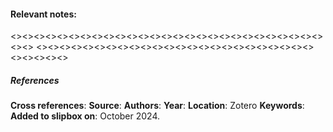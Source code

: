 #### **Relevant notes**:

<><><><><><><><><><><><><><><><><><><><><><><><><><><><><>
<><><><><><><><><><><><><><><><><><><><><><><><><><><><><>
##### References
**Cross references**:
**Source**: 
**Authors**: 
**Year**: 
**Location**: Zotero
**Keywords**: 
**Added to slipbox on**:  October 2024. 
